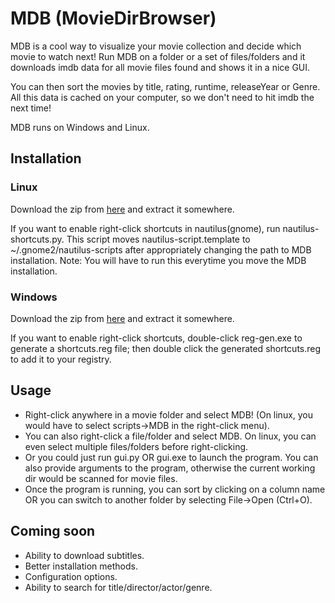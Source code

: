 # MDB (MovieDirBrowser)

MDB is a cool way to visualize your movie collection and decide which movie to
watch next! Run MDB on a folder or a set of files/folders and it downloads imdb 
data for all movie files found and shows it in a nice GUI.

You can then sort the movies by title, rating, runtime, releaseYear or Genre.
All this data is cached on your computer, so we don't need to hit imdb
the next time!

MDB runs on Windows and Linux.

## Installation

### Linux
Download the zip from [here](http://example.com) and extract it somewhere.

If you want to enable right-click shortcuts in nautilus(gnome), run 
nautilus-shortcuts.py.
This script moves nautilus-script.template to ~/.gnome2/nautilus-scripts
after appropriately changing the path to MDB installation.
Note: You will have to run this everytime you move the MDB installation.

### Windows
Download the zip from [here](http://example.com) and extract it somewhere.

If you want to enable right-click shortcuts, double-click reg-gen.exe to
generate a shortcuts.reg file; then double click the generated shortcuts.reg to
add it to your registry.

## Usage
* Right-click anywhere in a movie folder and select MDB! (On linux, you would
  have to select scripts->MDB in the right-click menu).
* You can also right-click a file/folder and select MDB. On linux, you can even
  select multiple files/folders before right-clicking.
* Or you could just run gui.py OR gui.exe to launch the program. You can also
  provide arguments to the program, otherwise the current working dir would be
  scanned for movie files.
* Once the program is running, you can sort by clicking on a column name OR you
  can switch to another folder by selecting File->Open (Ctrl+O).

## Coming soon
* Ability to download subtitles.
* Better installation methods.
* Configuration options.
* Ability to search for title/director/actor/genre.

